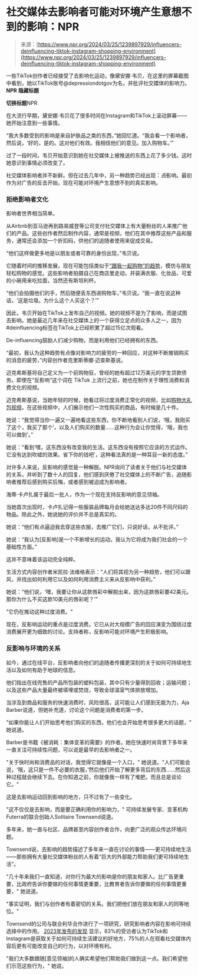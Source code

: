 <!--yml

category: 未分类

date: 2024-05-29 12:40:08

-->

# 社交媒体去影响者可能对环境产生意想不到的影响：NPR

> 来源：[https://www.npr.org/2024/03/25/1239897929/influencers-deinfluencing-tiktok-instagram-shopping-environment](https://www.npr.org/2024/03/25/1239897929/influencers-deinfluencing-tiktok-instagram-shopping-environment)

一些TikTok创作者已经接受了去影响化运动，像黛安娜·韦贝，在这里的屏幕截图中看到，她以TikTok账号@depressiondotgov为名，并批评社交媒体的影响力。**NPR** ****隐藏标题****

****切换标题****NPR

在大流行早期，黛安娜·韦贝花了很多时间在Instagram和TikTok上滚动屏幕——她开始注意到一些事情。

“我大多数受到的影响是来自护肤品之类的东西，”她回忆道。“我会看一个影响者，然后说，‘好的，是的。这对他们有效。我相信他们的意见。加入购物车。’”

过了一段时间，韦贝开始意识到她在社交媒体上被推送的东西上花了多少钱。这时她意识到事情必须改变了。

社交媒体影响者并不新鲜。但在过去几年中，另一种趋势已经出现：*去*影响。最初作为对广告的反击开始，现在可能对环境产生意想不到的真实影响。

### 拒绝影响者文化

影响者世界相当简单。

从Airbnb到亚马逊再到路易威登等公司支付社交媒体上有大量粉丝的人来推广他们的产品。这些创作者然后制作内容，通常是视频，他们在其中推荐这些产品和服务，通常还会添加一个折扣码，供他们的追随者使用来促成交易。

“他们这样做更多地是以朋友或者可靠的身份出现，”韦贝说。

它随着时间的推移发展，现在可能包括类似于[“跟我一起购物”的趋势](https://www.tiktok.com/@theglowjourney/video/7290381817088085279)，模仿与朋友轻松购物的感觉。这些影响者拍摄自己在商店里走动，并装满衣服、化妆品、可爱的小碗用来吃拉面，当然还有斯坦利杯。

“他们会拍摄他们的手，然后随便丢东西进购物车，”韦贝说。“我一直在说这种话，‘这是垃圾。为什么这个人买这个？’”

因此，韦贝开始在TikTok上发布自己的视频。她的视频不是为了影响，而是试图去影响。她是最近几年来在社交媒体上的一个获得立足点的众多人之一，因为#deinfluencing标签在TikTok上已经积累了超过15亿次观看。

De-influencing鼓励人们减少购物，而是利用他们已经拥有的东西。

“最初，我认为这种趋势有点像对影响力的疲劳的一种回应，对这种不断推销购买的消息的疲劳，”内容创作者克里斯蒂娜·迈查斯基说。

迈克希斯基将自己定义为一个前购物狂，曾经的她有超过12万美元的学生贷款债务。即使在“反影响”这个词在 TikTok 上流行之前，她也在制作关于理性消费和消费文化的视频。

迈克希斯基说，当她年轻的时候，她看过将过度消费正常化的视频，比如[购物大礼包视频](https://www.youtube.com/watch?v=dkAvGY5Rl3I)，在这些视频中，人们展示他们一次性购买的商品，有时候是几十件。

她说：“我觉得当你一遍又一遍地看这些东西，你不断地看到人们说，‘哦，我刚买了这个，我买了那个’，以及人们购买的数量……这种行为会让你觉得，‘哦，我也可以做到’。”

她说：“看到‘嘿，这东西没有改变我的生活。这东西没有按照它应该的方式运作。它没有达到吹嘘的效果。省下你的钱吧’，这种看法真的是一种耳目一新的态度。”

对许多人来说，反影响的感觉是一种解脱。NPR询问了读者关于他们与社交媒体的关系，并听到了数十人的回复，他们感到厌倦了社交媒体上的不断广告，追随影响者推荐后感到购买后悔，或者感到被迫成为影响者。

海蒂·卡卢扎属于最后一批人，作为一个现在支持反影响的意见领袖。

当她首次出现时，卡卢扎记得一些服装品牌每月会给她送达多达20件不同尺码的物品。除此之外，她说她的评价并不总是真实的。

她说：“他们有点逼迫我去穿这些衣服，去推广它们，只说好话，从不批评。”

她说：“我认为[反影响]是一个不断增长的运动。我认为它将成为我们社会的一个基础性方面。”

这并不意味着该运动完全纯粹。

生活方式内容创作者米凯拉·法维格表示：“人们将其视为另一种趋势，他们可以跟风，并找出如何利用它以及如何利用消费主义来从反影响中获利。”

她说：“他们说，‘嘿，我要让你从这款唇彩中解脱出来，因为这款唇彩要42美元。那你为什么不买这款10美元的唇彩呢？’”

"它仍在推动这种过度消费。"

现在，反影响运动的重点是过度消费。它已从对大规模广告的回应演变为围绕过度消费展开更为细致的讨论。支持者称，反影响可能对环境产生积极影响。

### 反影响与环境的关系

如今，通过在线平台，反影响者向他们的追随者传播更深刻的关于如何可持续地生活以及如何有助于地球的信息。

他们指出在线兜售的产品所包装的塑料包装，其中只有少量得到回收；运输问题；以及这些产品大量最终被填埋或焚烧，导致全球温室气体排放增加。

当涉及到商品和服务的快速消费时，风险很高，这可能让人们感到无能为力，Aja Barber说道，但她补充道，讨论这个问题是消费者的第一步。

"如果你能让人们开始思考他们购买的东西，他们也会开始思考很多更大的话题，" 她说道。

Barber是书籍《被消耗：集体变革的需要》的作者。她在快速时尚背景下多年来一直关注可持续性问题，可以说是最早的去影响者之一。

"关于快时尚和消费品的对话，我觉得它就像是一个入口，" 她说道。"人们可能会说，‘哦，这只是一件不必要的衣服，’然后他们开始了解更多背后的东西……然后这种过程就会继续下去。在你知道之前，你就像我一样有了堆肥，而且总是谈论它。"

这是去影响运动回到影响的地方，只不过有了一些变化。

"这不仅仅是去影响，而是要正确利用你的影响力，" 可持续发展专家、变革机构Futerra的联合创始人Solitaire Townsend说道。

多年来，她一直与社区、品牌甚至内容创作者合作，向更广泛的观众传达环境问题。

Townsend说，去影响的趋势描述了多年来一直在讨论的事情——更可持续地生活——那些拥有大量社交媒体粉丝的人有着“巨大的外部能力帮助我们更可持续地生活”。

"几十年来我们一直知道，对你行为最大的影响是你的朋友和家人。比广告更重要，比政府告诉你要做的任何事情更重要，比教育者告诉你要做的任何事情更重要，" 她说道。

"事实证明，我们与创作者有着密切的关系。我们把他们放在朋友和家人的同等地位。"

Townsend的公司与联合利华合作进行了一项研究，研究影响者内容在影响可持续选择中的作用。 [2023年发布的发现](https://www.unilever.com/news/press-and-media/press-releases/2023/unilever-reveals-influencers-can-switch-people-on-to-sustainable-living/) 显示，83%的受访者认为TikTok和Instagram是获取关于如何可持续生活建议的好地方，75%的人在观看社交媒体内容后更有可能改变自己的行为，以对环境有利。

"我们大多数跟随[意见领袖]的人确实希望他们帮助我们做到这一点。我们希望他们示范这些行为，" 她说。
